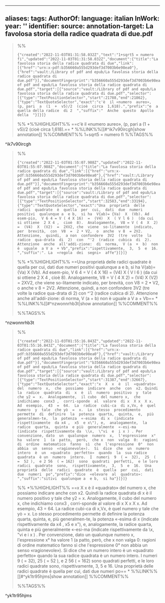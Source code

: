 
---
aliases: 
tags: 
AuthorOf: 
language: italian
InWork: 
year: ''
identifier: 
source: 
annotation-target: La favolosa storia della radice quadrata di due.pdf
---







>%%
>```annotation-json
>{"created":"2022-11-03T01:31:58.032Z","text":"1+sqrt5 = numero fi","updated":"2022-11-03T01:31:58.032Z","document":{"title":"La favolosa storia della radice quadrata di due","link":[{"href":"urn:x-pdf:b356660a555d293def3d7003b6e98ea0"},{"href":"vault:/Library of pdf and epub/La favolosa storia della radice quadrata di due.pdf"}],"documentFingerprint":"b356660a555d293def3d7003b6e98ea0"},"uri":"vault:/Library of pdf and epub/La favolosa storia della radice quadrata di due.pdf","target":[{"source":"vault:/Library of pdf and epub/La favolosa storia della radice quadrata di due.pdf","selector":[{"type":"TextPositionSelector","start":21788,"end":21862},{"type":"TextQuoteSelector","exact":"c'è  il «numero  aureo»,  (p, pari  a  (1  +  v5)/2  (cioè  circa  1,618).","prefix":"e  a quella della radice  di 2  ","suffix":"  Anche  questo  Apollo  della  "}]}]}
>```
>%%
>*%%HIGHLIGHT%% ==c'è  il «numero  aureo»,  (p, pari  a  (1  +  v5)/2  (cioè  circa  1,618).== *
>%%LINK%%[[#^ik7v90ircgh|show annotation]]
>%%COMMENT%%
>1+sqrt5 = numero fi
>%%TAGS%%
>
^ik7v90ircgh


>%%
>```annotation-json
>{"created":"2022-11-03T01:55:07.988Z","updated":"2022-11-03T01:55:07.988Z","document":{"title":"La favolosa storia della radice quadrata di due","link":[{"href":"urn:x-pdf:b356660a555d293def3d7003b6e98ea0"},{"href":"vault:/Library of pdf and epub/La favolosa storia della radice quadrata di due.pdf"}],"documentFingerprint":"b356660a555d293def3d7003b6e98ea0"},"uri":"vault:/Library of pdf and epub/La favolosa storia della radice quadrata di due.pdf","target":[{"source":"vault:/Library of pdf and epub/La favolosa storia della radice quadrata di due.pdf","selector":[{"type":"TextPositionSelector","start":32583,"end":33194},{"type":"TextQuoteSelector","exact":"Una  proprietà  delle  radici  quadrate  è  quella  per  cui,  dati  due  numeri  positivi  qualunque a  e b,  si ha  V{ab)= {Va)  X  (Vb). Ad  esem-pio,  V 6 4 = V ( 4 X 16)  =  (V4)  X  ( V l 6 )  (da cui  si ottiene  2 X 4 ,  cioè  8).  Analogamente,  V8 = V ( 4  X  2)  =  (V4)  X  (V2)  =  2XV2, che  viene  so-litamente  indicato,  per  brevità,  con  V8  =  2 • V2,  o  anche  v 8  = 2V2.  Attenzione,  quindi,  a non  confondere  3V2  (tre  volte  la  radice  qua-drata  di  2)  con  ^'2  (radice  cubica  di  2).  Attenzione  anche  all'addi-zione:  di  norma,  V (a  +  b)  non  è  uguale  a V a  + Vb","prefix":"ispettivamente,  3,  5  e  16.  ","suffix":". La  «regola  dei  segni»  affe"}]}]}
>```
>%%
>*%%HIGHLIGHT%% ==Una  proprietà  delle  radici  quadrate  è  quella  per  cui,  dati  due  numeri  positivi  qualunque a  e b,  si ha  V{ab)= {Va)  X  (Vb). Ad  esem-pio,  V 6 4 = V ( 4 X 16)  =  (V4)  X  ( V l 6 )  (da cui  si ottiene  2 X 4 ,  cioè  8).  Analogamente,  V8 = V ( 4  X  2)  =  (V4)  X  (V2)  =  2XV2, che  viene  so-litamente  indicato,  per  brevità,  con  V8  =  2 • V2,  o  anche  v 8  = 2V2.  Attenzione,  quindi,  a non  confondere  3V2  (tre  volte  la  radice  qua-drata  di  2)  con  ^'2  (radice  cubica  di  2).  Attenzione  anche  all'addi-zione:  di  norma,  V (a  +  b)  non  è  uguale  a V a  + Vb== *
>%%LINK%%[[#^nzwonnrhb3t|show annotation]]
>%%COMMENT%%
>
>%%TAGS%%
>
^nzwonnrhb3t


>%%
>```annotation-json
>{"created":"2022-11-03T01:55:16.843Z","updated":"2022-11-03T01:55:16.843Z","document":{"title":"La favolosa storia della radice quadrata di due","link":[{"href":"urn:x-pdf:b356660a555d293def3d7003b6e98ea0"},{"href":"vault:/Library of pdf and epub/La favolosa storia della radice quadrata di due.pdf"}],"documentFingerprint":"b356660a555d293def3d7003b6e98ea0"},"uri":"vault:/Library of pdf and epub/La favolosa storia della radice quadrata di due.pdf","target":[{"source":"vault:/Library of pdf and epub/La favolosa storia della radice quadrata di due.pdf","selector":[{"type":"TextPositionSelector","start":31387,"end":32667},{"type":"TextQuoteSelector","exact":"x  X  x  è  il  «quadrato»  del  numero  x,  che  possiamo  indicare  anche  con  x2. Quindi  la  radice  quadrata  di  x  è  il  numero  positivo  y  tale  che y2 =  x.  Analogamente,  il cubo  del numero x,  che indichiamo  conx3 ,  corri-sponde  al  valore  di x  X x  X x.  Ad  esempio,  43  =  64.  La  radice  cubi-ca  di x,Vx, è  quel  numero  y  tale  che yò  =  x.  Lo  stesso  procedimento  permette  di  definire  la  potenza  quarta,  quinta,  e,  più  generalmen-te,  la  potenza  «-esima  di x  (indicate  rispettivamente  da x4 ,  x5  e x\"), e,  analogamente,  la  radice  quarta,  quinta  e più  generalmente  «-esi-ma  (indicate  rispettivamente da  \\x,  \"vi  e  i x ) . Per convenzione, dato  un  qualunque  numero  x,  l'espressione  x°  ha  valore  1  (a  patto,  però,  che x  non  valga  0:  ragioni  di  ordine  matematico  fanno  sì  che  l'espressione  0°  non  abbia  un  senso  «ragionevole»).  Si  dice  che  un  numero  intero  è  un  «quadrato  perfetto»  quando  la  sua radice quadrata  è un  numero  intero.  I  numeri  9  ( =  32),  25  ( =  52 ),  e 2 56  ( = 162)  sono  quadrati  perfetti,  e le loro radici  quadrate  sono,  rispettivamente,  3,  5  e  16.  Una  proprietà  delle  radici  quadrate  è  quella  per  cui,  dati  due  numeri  po","prefix":"dice  «elevare  al  quadrato»:  ","suffix":"sitivi  qualunque a  e b,  si ha"}]}]}
>```
>%%
>*%%HIGHLIGHT%% ==x  X  x  è  il  «quadrato»  del  numero  x,  che  possiamo  indicare  anche  con  x2. Quindi  la  radice  quadrata  di  x  è  il  numero  positivo  y  tale  che y2 =  x.  Analogamente,  il cubo  del numero x,  che indichiamo  conx3 ,  corri-sponde  al  valore  di x  X x  X x.  Ad  esempio,  43  =  64.  La  radice  cubi-ca  di x,Vx, è  quel  numero  y  tale  che yò  =  x.  Lo  stesso  procedimento  permette  di  definire  la  potenza  quarta,  quinta,  e,  più  generalmen-te,  la  potenza  «-esima  di x  (indicate  rispettivamente  da x4 ,  x5  e x"), e,  analogamente,  la  radice  quarta,  quinta  e più  generalmente  «-esi-ma  (indicate  rispettivamente da  \x,  "vi  e  i x ) . Per convenzione, dato  un  qualunque  numero  x,  l'espressione  x°  ha  valore  1  (a  patto,  però,  che x  non  valga  0:  ragioni  di  ordine  matematico  fanno  sì  che  l'espressione  0°  non  abbia  un  senso  «ragionevole»).  Si  dice  che  un  numero  intero  è  un  «quadrato  perfetto»  quando  la  sua radice quadrata  è un  numero  intero.  I  numeri  9  ( =  32),  25  ( =  52 ),  e 2 56  ( = 162)  sono  quadrati  perfetti,  e le loro radici  quadrate  sono,  rispettivamente,  3,  5  e  16.  Una  proprietà  delle  radici  quadrate  è  quella  per  cui,  dati  due  numeri  po== *
>%%LINK%%[[#^yk1tr95hjms|show annotation]]
>%%COMMENT%%
>
>%%TAGS%%
>
^yk1tr95hjms
